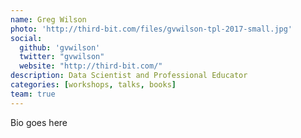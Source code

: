 ```yaml
---
name: Greg Wilson
photo: 'http://third-bit.com/files/gvwilson-tpl-2017-small.jpg'
social:
  github: 'gvwilson'
  twitter: "gvwilson"
  website: "http://third-bit.com/"
description: Data Scientist and Professional Educator
categories: [workshops, talks, books]
team: true
---
```


Bio goes here
